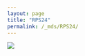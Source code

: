 ```yaml
---
layout: page
title: "RPS24"
permalink: /_mds/RPS24/
---
```


![](../../algns0/5HSAA092962_aln_report.png?raw=true)